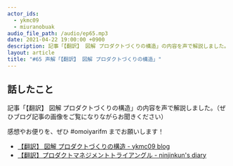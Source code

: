 ```yaml
---
actor_ids:
  - ykmc09
  - miuranobuak
audio_file_path: /audio/ep65.mp3
date: 2021-04-22 19:00:00 +0900
description: 記事「【翻訳】 図解 プロダクトづくりの構造」の内容を声で解説しました。
layout: article
title: "#65 声解「【翻訳】 図解 プロダクトづくりの構造」"
---
```


## 話したこと

記事「【翻訳】 図解 プロダクトづくりの構造」の内容を声で解説しました。（ぜひブログ記事の画像をご覧になりながらお聞きください）

感想やお便りを、ぜひ #omoiyarifm までお願いします！

- [【翻訳】 図解 プロダクトづくりの構造 - ykmc09 blog](https://ykmc09.hateblo.jp/entry/2021/04/13/091443)
- [【翻訳】プロダクトマネジメントトライアングル - ninjinkun's diary](https://ninjinkun.hatenablog.com/entry/the-product-management-triangle-ja)
